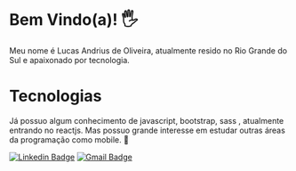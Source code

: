 # Bem Vindo(a)!  🖐

Meu nome é Lucas Andrius de Oliveira, atualmente resido no Rio Grande do Sul e apaixonado por tecnologia.


# Tecnologias

Já possuo algum conhecimento de javascript, bootstrap, sass , atualmente entrando no reactjs. Mas possuo grande interesse em estudar outras áreas da programação como mobile. 🙂


[![Linkedin Badge](https://img.shields.io/badge/-Lucas%20Oliveira-39aae1?style=flat-square&logo=Linkedin&logoColor=white&link=https://www.linkedin.com/in/lucas-oliveira-aa319b1b2/)](https://www.linkedin.com/in/lucas-oliveira-aa319b1b2/) 
[![Gmail Badge](https://img.shields.io/badge/-devlucasandrius@gmail.com-39aae1?style=flat-square&logo=Gmail&logoColor=white&link=mailto:devlucasandrius@gmail.com)](mailto:devlucasandrius@gmail.com)
<!---
LucasAndrius/LucasAndrius is a ✨ special ✨ repository because its `README.md` (this file) appears on your GitHub profile.
You can click the Preview link to take a look at your changes.
--->
